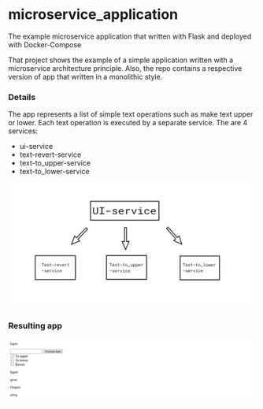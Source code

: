 # microservice_application
The example microservice application that written with Flask and deployed with Docker-Compose

That project shows the example of a simple application written with a microservice architecture principle. 
Also, the repo contains a respective version of app that written in a monolithic style. 

### Details
The app represents a list of simple text operations such as make text upper or lower. Each text operation is executed by a separate service. 
The are 4 services:
* ui-service
* text-revert-service
* text-to_upper-service
* text-to_lower-service

![services_structure](.images/services_structure.png)

### Resulting app

![resulting_app](.images/resulting_app.PNG)
